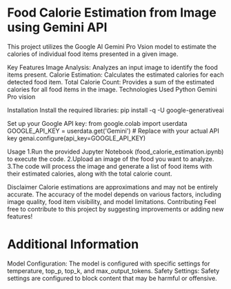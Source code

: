# Food Calorie Estimation from Image using Gemini API

This project utilizes the Google AI Gemini Pro Vsion model to estimate the calories of individual food items presented in a given image.

Key Features
Image Analysis: Analyzes an input image to identify the food items present.
Calorie Estimation: Calculates the estimated calories for each detected food item.
Total Calorie Count: Provides a sum of the estimated calories for all food items in the image.
Technologies Used
Python
Gemini Pro vision

Installation
Install the required libraries:
pip install -q -U google-generativeai

Set up your Google API key:
from google.colab import userdata
GOOGLE_API_KEY = userdata.get('Gemini')  # Replace with your actual API key
genai.configure(api_key=GOOGLE_API_KEY)

Usage
1.Run the provided Jupyter Notebook (food_calorie_estimation.ipynb) to execute the code.
2.Upload an image of the food you want to analyze.
3.The code will process the image and generate a list of food items with their estimated calories, along with the total calorie count.

Disclaimer
Calorie estimations are approximations and may not be entirely accurate.
The accuracy of the model depends on various factors, including image quality, food item visibility, and model limitations.
Contributing
Feel free to contribute to this project by suggesting improvements or adding new features!

# Additional Information

Model Configuration: The model is configured with specific settings for temperature, top_p, top_k, and max_output_tokens.
Safety Settings: Safety settings are configured to block content that may be harmful or offensive.
